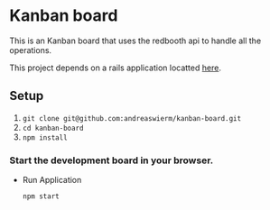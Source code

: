 # Kanban board

This is an Kanban board that uses the redbooth api to handle all the operations.

This project depends on a rails application locatted [here](https://github.com/andreaswierm/kanban-board-server).

## Setup
1. `git clone git@github.com:andreaswierm/kanban-board.git`
2. `cd kanban-board`
3. `npm install`

### Start the development board in your browser.

* Run Application
  ```sh
  npm start
  ```
